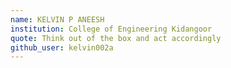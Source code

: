 ```yaml
---
name: KELVIN P ANEESH
institution: College of Engineering Kidangoor 
quote: Think out of the box and act accordingly  
github_user: kelvin002a
---
```

